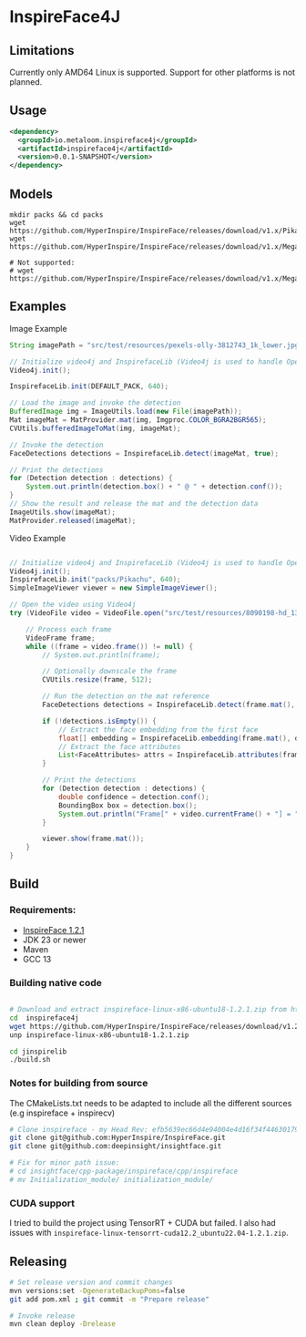 # InspireFace4J


## Limitations

Currently only AMD64 Linux is supported. Support for other platforms is not planned.

## Usage

```xml
<dependency>
  <groupId>io.metaloom.inspireface4j</groupId>
  <artifactId>inspireface4j</artifactId>
  <version>0.0.1-SNAPSHOT</version>
</dependency>
```

## Models

```
mkdir packs && cd packs
wget https://github.com/HyperInspire/InspireFace/releases/download/v1.x/Pikachu
wget https://github.com/HyperInspire/InspireFace/releases/download/v1.x/Megatron

# Not supported:
# wget https://github.com/HyperInspire/InspireFace/releases/download/v1.x/Megatron_TRT

```

## Examples

Image Example
```java
String imagePath = "src/test/resources/pexels-olly-3812743_1k_lower.jpg";

// Initialize video4j and InspirefaceLib (Video4j is used to handle OpenCV Mat)
Video4j.init();

InspirefaceLib.init(DEFAULT_PACK, 640);

// Load the image and invoke the detection
BufferedImage img = ImageUtils.load(new File(imagePath));
Mat imageMat = MatProvider.mat(img, Imgproc.COLOR_BGRA2BGR565);
CVUtils.bufferedImageToMat(img, imageMat);

// Invoke the detection
FaceDetections detections = InspirefaceLib.detect(imageMat, true);

// Print the detections
for (Detection detection : detections) {
	System.out.println(detection.box() + " @ " + detection.conf());
}
// Show the result and release the mat and the detection data
ImageUtils.show(imageMat);
MatProvider.released(imageMat);

```


Video Example
```java

// Initialize video4j and InspirefaceLib (Video4j is used to handle OpenCV Mat)
Video4j.init();
InspirefaceLib.init("packs/Pikachu", 640);
SimpleImageViewer viewer = new SimpleImageViewer();

// Open the video using Video4j
try (VideoFile video = VideoFile.open("src/test/resources/8090198-hd_1366_720_25fps.mp4")) {

	// Process each frame
	VideoFrame frame;
	while ((frame = video.frame()) != null) {
		// System.out.println(frame);

		// Optionally downscale the frame
		CVUtils.resize(frame, 512);

		// Run the detection on the mat reference
		FaceDetections detections = InspirefaceLib.detect(frame.mat(), true);

		if (!detections.isEmpty()) {
			// Extract the face embedding from the first face
			float[] embedding = InspirefaceLib.embedding(frame.mat(), detections, 0);
			// Extract the face attributes
			List<FaceAttributes> attrs = InspirefaceLib.attributes(frame.mat(), detections, true);
		}

		// Print the detections
		for (Detection detection : detections) {
			double confidence = detection.conf();
			BoundingBox box = detection.box();
			System.out.println("Frame[" + video.currentFrame() + "] = " + confidence + " @ " + box);
		}

		viewer.show(frame.mat());
	}
}
```


## Build 

### Requirements:

- [InspireFace 1.2.1](https://github.com/HyperInspire/InspireFace)
- JDK 23 or newer
- Maven
- GCC 13

### Building native code

```bash

# Download and extract inspireface-linux-x86-ubuntu18-1.2.1.zip from https://github.com/HyperInspire/InspireFace/releases
cd  inspireface4j
wget https://github.com/HyperInspire/InspireFace/releases/download/v1.2.1/inspireface-linux-x86-ubuntu18-1.2.1.zip
unp inspireface-linux-x86-ubuntu18-1.2.1.zip

cd jinspirelib
./build.sh
```

### Notes for building from source

The CMakeLists.txt needs to be adapted to include all the different sources (e.g inspireface + inspirecv)

```bash
# Clone inspireface - my Head Rev: efb5639ec66d4e94004e4d16f34f44630179f95a
git clone git@github.com:HyperInspire/InspireFace.git
git clone git@github.com:deepinsight/insightface.git 

# Fix for minor path issue:
# cd insightface/cpp-package/inspireface/cpp/inspireface
# mv Initialization_module/ initialization_module/
```

### CUDA support

I tried to build the project using TensorRT + CUDA but failed. I also had issues with `inspireface-linux-tensorrt-cuda12.2_ubuntu22.04-1.2.1.zip`.

## Releasing

```bash
# Set release version and commit changes
mvn versions:set -DgenerateBackupPoms=false
git add pom.xml ; git commit -m "Prepare release"

# Invoke release
mvn clean deploy -Drelease
```

